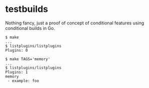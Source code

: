 # testbuilds
Nothing fancy, just a proof of concept of conditional features using
conditional builds in Go.

```
$ make
...
$ listplugins/listplugins
Plugins: 0

$ make TAGS='memory'
...
$ listplugins/listplugins
Plugins: 1
memory
 - example: foo
```
